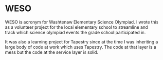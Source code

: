# WESO

WESO is acronym for Washtenaw Elementary Science Olympiad.   I wrote this as a volunteer project for 
the local elementary school to streamline and track which science olympiad events the grade school
participated in.

It was also a learning project for Tapestry since at the time I was inheriting a large body of code at 
work which uses Tapestry.   The code at that layer is a mess but the code at the service layer is solid.
